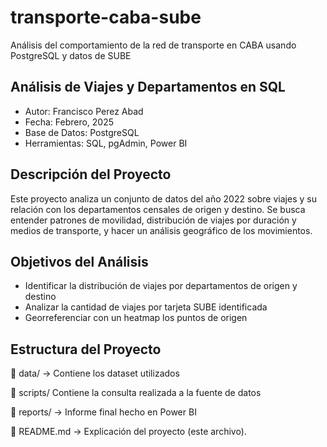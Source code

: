 # transporte-caba-sube
Análisis del comportamiento de la red de transporte en CABA usando PostgreSQL y datos de SUBE
## **Análisis de Viajes y Departamentos en SQL**
* Autor: Francisco Perez Abad
* Fecha: Febrero, 2025
* Base de Datos: PostgreSQL
* Herramientas: SQL, pgAdmin, Power BI

## **Descripción del Proyecto**
Este proyecto analiza un conjunto de datos del año 2022 sobre viajes y su relación con los departamentos censales de origen y destino. Se busca entender patrones de movilidad, distribución de viajes por duración y medios de transporte, y hacer un análisis geográfico de los movimientos.

## **Objetivos del Análisis**

* Identificar la distribución de viajes por departamentos de origen y destino
* Analizar la cantidad de viajes por tarjeta SUBE identificada
* Georreferenciar con un heatmap los puntos de origen

## **Estructura del Proyecto**
📁 data/ → Contiene los dataset utilizados

📁 scripts/ Contiene la consulta realizada a la fuente de datos

📁 reports/ → Informe final hecho en Power BI

📄 README.md → Explicación del proyecto (este archivo).


